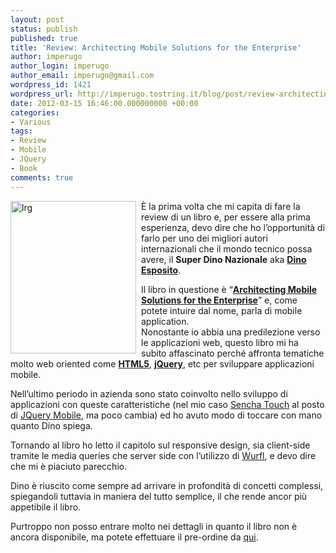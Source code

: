 ```yaml
---
layout: post
status: publish
published: true
title: 'Review: Architecting Mobile Solutions for the Enterprise'
author: imperugo
author_login: imperugo
author_email: imperugo@gmail.com
wordpress_id: 1421
wordpress_url: http://imperugo.tostring.it/blog/post/review-architecting-mobile-solutions-for-the-enterprise/
date: 2012-03-15 16:46:00.000000000 +00:00
categories:
- Various
tags:
- Review
- Mobile
- JQuery
- Book
comments: true
---
```

<p><a href="http://tostring.it/UserFiles/imperugo/lrg_2.jpg"><img title="lrg" style="border-top: 0px; border-right: 0px; background-image: none; border-bottom: 0px; float: left; padding-top: 0px; padding-left: 0px; margin: 0px 8px 5px 0px; border-left: 0px; display: inline; padding-right: 0px" border="0" alt="lrg" align="left" src="http://tostring.it/UserFiles/imperugo/lrg_thumb.jpg" width="201" height="244" /></a></p>  <p>È la prima volta che mi capita di fare la review di un libro e, per essere alla prima esperienza, devo dire che ho l’opportunità di farlo per uno dei migliori autori internazionali che il mondo tecnico possa avere, il <strong>Super Dino Nazionale</strong> aka <a title="Dino Esposito" href="http://twitter.com/#!/despos" target="_blank"><strong>Dino Esposito</strong></a>.</p>  <p>Il libro in questione è “<strong><a title="Architecting Mobile Solutions for the Enterprise" href="http://shop.oreilly.com/product/0790145336224.do" rel="nofollow" target="_blank">Architecting Mobile Solutions for the Enterprise</a></strong>” e, come potete intuire dal nome, parla di mobile application.     <br />Nonostante io abbia una predilezione verso le applicazioni web, questo libro mi ha subito affascinato perché affronta tematiche molto web oriented come <strong><a title="Posts about HTML5" href="http://tostring.it/tags/archive/html5" target="_blank">HTML5</a></strong>, <strong><a title="Posts about jquery" href="http://tostring.it/tags/archive/jquery" target="_blank">jQuery</a></strong>, etc per sviluppare applicazioni mobile.</p>  <p>Nell’ultimo periodo in azienda sono stato coinvolto nello sviluppo di applicazioni con queste caratteristiche (nel mio caso <a title="Sencha Touch" href="http://www.sencha.com/products/touch" rel="nofollow" target="_blank">Sencha Touch</a> al posto di <a title="JQuery Mobile" href="http://jquerymobile.com/" rel="nofollow" target="_blank">JQuery Mobile</a>, ma poco cambia) ed ho avuto modo di toccare con mano quanto Dino spiega.</p>  <p>Tornando al libro ho letto il capitolo sul responsive design, sia client-side tramite le media queries che server side con l’utilizzo di <a title="Wurfl" href="http://wurfl.sourceforge.net/" rel="nofollow" target="_blank">Wurfl</a>, e devo dire che mi è piaciuto parecchio. </p>  <p>Dino è riuscito come sempre ad arrivare in profondità di concetti complessi, spiegandoli tuttavia in maniera del tutto semplice, il che rende ancor più appetibile il libro.</p>  <p>Purtroppo non posso entrare molto nei dettagli in quanto il libro non è ancora disponibile, ma potete effettuare il pre-ordine da <a href="http://shop.oreilly.com/product/0790145336224.do" rel="nofollow" target="_blank">qui</a>.</p>

